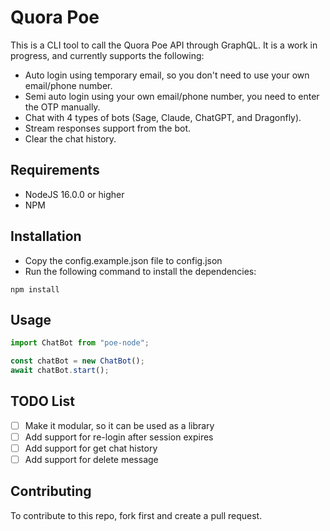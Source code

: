 # Quora Poe

This is a CLI tool to call the Quora Poe API through GraphQL. It is a work in progress, and currently supports the following:

- Auto login using temporary email, so you don't need to use your own email/phone number.
- Semi auto login using your own email/phone number, you need to enter the OTP manually.
- Chat with 4 types of bots (Sage, Claude, ChatGPT, and Dragonfly).
- Stream responses support from the bot.
- Clear the chat history.

## Requirements

- NodeJS 16.0.0 or higher
- NPM

## Installation

- Copy the config.example.json file to config.json
- Run the following command to install the dependencies:

```
npm install
```

## Usage

```typescript
import ChatBot from "poe-node";

const chatBot = new ChatBot();
await chatBot.start();
```

## TODO List

- [ ] Make it modular, so it can be used as a library
- [ ] Add support for re-login after session expires
- [ ] Add support for get chat history
- [ ] Add support for delete message

## Contributing

To contribute to this repo, fork first and create a pull request.

